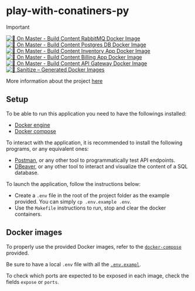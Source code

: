 # play-with-conatiners-py

> [!IMPORTANT]
> [![🐳 On Master - Build Content RabbitMQ Docker Image](https://github.com/01-edu/play-with-containers/actions/workflows/ga-build-content-rabbitmq.yml/badge.svg)](https://github.com/01-edu/play-with-containers/actions/workflows/ga-build-content-rabbitmq.yml)
> [![🐳 On Master - Build Content Postgres DB Docker Image](https://github.com/01-edu/play-with-containers/actions/workflows/ga-build-content-postgres-db.yml/badge.svg)](https://github.com/01-edu/play-with-containers/actions/workflows/ga-build-content-postgres-db.yml)
> [![🐳 On Master - Build Content Inventory App Docker Image](https://github.com/01-edu/play-with-containers/actions/workflows/ga-build-content-inventory-app.yml/badge.svg)](https://github.com/01-edu/play-with-containers/actions/workflows/ga-build-content-inventory-app.yml)
> [![🐳 On Master - Build Content Billing App Docker Image](https://github.com/01-edu/play-with-containers/actions/workflows/ga-build-content-billing-app.yml/badge.svg)](https://github.com/01-edu/play-with-containers/actions/workflows/ga-build-content-billing-app.yml)
> [![🐳 On Master - Build Content API Gateway Docker Image](https://github.com/01-edu/play-with-containers/actions/workflows/ga-build-content-api-gateway.yml/badge.svg)](https://github.com/01-edu/play-with-containers/actions/workflows/ga-build-content-api-gateway.yml)
> [![🧼 Sanitize – Generated Docker Images](https://github.com/01-edu/play-with-containers/actions/workflows/ga-image-sanitize.yml/badge.svg)](https://github.com/01-edu/play-with-containers/actions/workflows/ga-image-sanitize.yml)

More information about the project
[here](https://github.com/01-edu/public/blob/master/subjects/devops/play-with-containers/README.md)

## Setup

To be able to run this application you need to have the followings installed:

- [Docker engine](https://docs.docker.com/engine/install/)
- [Docker compose](https://docs.docker.com/compose/install/)

To interact with the application, it is recommended to install the following
programs, or any equivalent ones:

- [Postman](https://www.postman.com/downloads/), or any other tool to
  programmatically test API endpoints.
- [DBeaver](https://dbeaver.io/download/), or any other tool to interact and
  visualize the content of a SQL database.

To launch the application, follow the instructions below:

- Create a `.env` file in the root of the project folder as the example
  provided. You can simply `cp .env.example .env`.
- Use the `Makefile` instructions to run, stop and clear the docker containers.

## Docker images

To properly use the provided Docker images, refer to the
[`docker-compose`](./docker-compose.yaml) provided.

Be sure to have a local `.env` file with all the
[`.env.exampl`](./.env.example).

To check which ports are expected to be exposed in each image, check the
fields `expose` or `ports`.

